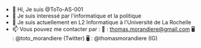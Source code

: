 - 👋 Hi, Je suis @ToTo-AS-001
- 👀 Je suis interessé par l'informatique et la politique
- 🌱 Je suis actuellement en L2 Informatique à l'Université de La Rochelle
- 📫 Vous pouvez me contacter par :
  📨 : thomas.morandiere@gmail.com
  🖥 : @toto_morandiere (Twitter)
  🖥 : @thomasmorandiere (IG)
  
<!---
ToTo-AS-001/ToTo-AS-001 is a ✨ special ✨ repository because its `README.md` (this file) appears on your GitHub profile.
You can click the Preview link to take a look at your changes.
--->
